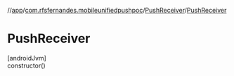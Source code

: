 //[app](../../../index.md)/[com.rfsfernandes.mobileunifiedpushpoc](../index.md)/[PushReceiver](index.md)/[PushReceiver](-push-receiver.md)

# PushReceiver

[androidJvm]\
constructor()

